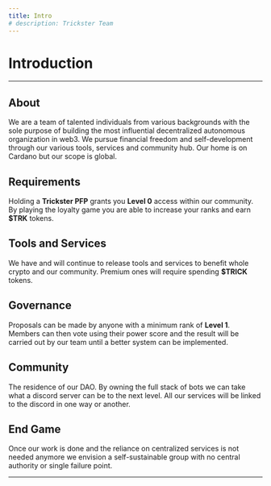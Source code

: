 ```yaml
---
title: Intro
# description: Trickster Team
---
```


# Introduction

---

## About

We are a team of talented individuals from various backgrounds with the sole purpose of building the most influential decentralized autonomous organization in web3. We pursue financial freedom and self-development through our various tools, services and community hub. Our home is on Cardano but our scope is global.

## Requirements

Holding a **Trickster PFP** grants you **Level 0** access within our community. By playing the loyalty game you are able to increase your ranks and earn **$TRK** tokens.

## Tools and Services

We have and will continue to release tools and services to benefit whole crypto and our community. Premium ones will require spending **$TRICK** tokens.

## Governance

Proposals can be made by anyone with a minimum rank of **Level 1**. Members can then vote using their power score and the result will be carried out by our team until a better system can be implemented.

## Community

The residence of our DAO. By owning the full stack of bots we can take what a discord server can be to the next level. All our services will be linked to the discord in one way or another.

## End Game

Once our work is done and the reliance on centralized services is not needed anymore we envision a self-sustainable group with no central authority or single failure point.

---